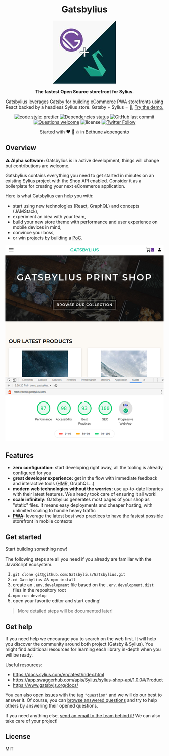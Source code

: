 <div align="center">
  <h1>Gatsbylius</h1>

![Gatsbylius logo](./logo-gatsbylius.jpg)

  <p>

**The fastest Open Source storefront for Sylius.**

Gatsbylius leverages Gatsby for building eCommerce PWA storefronts using React backed by a headless Sylius store.
Gatsby + Sylius = :rocket:,
[Try the demo.](https://demo.gatsbylius.com/)

  </p>

  <p>

[![code style: prettier](https://img.shields.io/badge/code_style-prettier-ff69b4.svg?style=flat-square)](https://github.com/prettier/prettier)
![Dependencies status](https://img.shields.io/david/Gatsbylius/Gatsbylius.svg?style=flat-square)
![GitHub last commit](https://img.shields.io/github/last-commit/Gatsbylius/Gatsbylius.svg?style=flat-square)
[![Questions welcome](https://img.shields.io/badge/questions-welcome-blue.svg?style=flat-square)](https://github.com/Gatsbylius/Gatsbylius/issues)
![license](https://img.shields.io/github/license/Gatsbylius/Gatsbylius.svg?style=flat-square)
[![Twitter Follow](https://img.shields.io/twitter/follow/gatsbylius.svg?style=social&label=Follow)](https://twitter.com/gatsbylius)

  </p>

Started with :heart: :beers: :fire: in [Béthune #opengento](https://twitter.com/opengento/status/1196360198769778688)

</div>

## Overview

**⚠️ Alpha software:** Gatsbylius is in active development, things will change but contributions are welcome.

Gatsbylius contains everything you need to get started in minutes on an existing Sylius project with the Shop API enabled.
Consider it as a boilerplate for creating your next eCommerce application.

Here is what Gatsbylius can help you with:

- start using new technologies (React, GraphQL) and concepts (JAMStack),
- experiment an idea with your team,
- build your new store theme with performance and user experience on mobile devices in mind,
- convince your boss,
- or win projects by building a <abbr title="Proof of Concept">PoC</abbr>.

![The default Gatsbylius home page](./screenshot.png)

## Features

- **zero configuration:** start developing right away, all the tooling is already configured for you
- **great developer experience:** get in the flow with immediate feedback and interactive tools (<abbr title="Hot Module Reloading">HMR</abbr>, GraphQL…)
- **modern web technologies without the worries:** use up-to-date libraries with their latest features. We already took care of ensuring it all work!
- **scale infinitely:** Gatsbylius generates most pages of your shop as "static" files. It means easy deployments and cheaper hosting, with unlimited scaling to handle heavy traffic
- **<abbr title="Progressive Web Apps">PWA</abbr>:** leverage the latest best web practices to have the fastest possible storefront in mobile contexts

## Get started

Start building something now!

The following steps are all you need if you already are familiar with the JavaScript ecosystem.

1.  `git clone git@github.com:Gatsbylius/Gatsbylius.git`
2.  `cd Gatsbylius && npm install`
3.  create an `.env.development` file based on the `.env.development.dist` files in the repository root
4.  `npm run develop`
5.  open your favorite editor and start coding!

> More detailed steps will be documented later!

## Get help

If you need help we encourage you to search on the web first. It will help you discover the community around both project (Gatsby & Sylius). You might find additional resources for learning each library in-depth when you will be ready.

Useful resources:

- https://docs.sylius.com/en/latest/index.html
- https://app.swaggerhub.com/apis/Sylius/sylius-shop-api/1.0.0#/Product
- https://www.gatsbyjs.org/docs/

You can also open
[issues](https://github.com/Gatsbylius/Gatsbylius/issues) with the
tag `"question"` and we will do our best to answer it. Of course, you can
[browse answered questions](https://github.com/Gatsbylius/Gatsbylius/issues?q=is%3Aissue+label%3Aquestion+is%3Aopen)
and try to help others by answering their opened questions.

If you need anything else, [send an email to the team behind it!](mailto:contact@commit42.fr) We can also take care of your project!

## License

MIT

